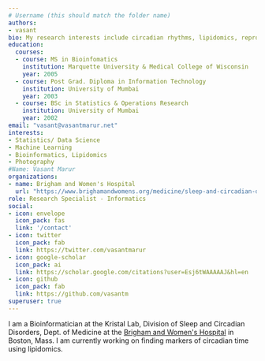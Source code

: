 ```yaml
---
# Username (this should match the folder name)
authors:
- vasant
bio: My research interests include circadian rhythms, lipidomics, reproducible research.
education:
  courses:
  - course: MS in Bioinfomatics
    institution: Marquette University & Medical College of Wisconsin
    year: 2005
  - course: Post Grad. Diploma in Information Technology
    institution: University of Mumbai
    year: 2003
  - course: BSc in Statistics & Operations Research
    institution: University of Mumbai
    year: 2002
email: "vasant@vasantmarur.net"
interests:
- Statistics/ Data Science
- Machine Learning
- Bioinformatics, Lipidomics
- Photography
#Name: Vasant Marur
organizations:
- name: Brigham and Women's Hospital
  url: "https://www.brighamandwomens.org/medicine/sleep-and-circadian-disorders/overview"
role: Research Specialist - Informatics
social:
- icon: envelope
  icon_pack: fas
  link: '/contact'
- icon: twitter
  icon_pack: fab
  link: https://twitter.com/vasantmarur
- icon: google-scholar
  icon_pack: ai
  link: https://scholar.google.com/citations?user=Esj6tWAAAAAJ&hl=en
- icon: github
  icon_pack: fab
  link: https://github.com/vasantm
superuser: true
---
```


I am a Bioinformatician at the Kristal Lab, Division of Sleep and Circadian Disorders, Dept. of Medicine at the [Brigham and Women's Hospital](https://www.brighamandwomens.org/medicine/sleep-and-circadian-disorders/overview) in Boston, Mass. I am currently working on finding markers of circadian time using lipidomics.